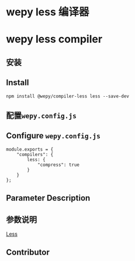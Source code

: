 # wepy less 编译器
# wepy less compiler


## 安装
## Install

```
npm install @wepy/compiler-less less --save-dev
```


## 配置`wepy.config.js`
## Configure `wepy.config.js`

```
module.exports = {
    "compilers": {
        less: {
            "compress": true
        }
    }
};
```

## Parameter Description
## 参数说明

[Less](https://github.com/less/less.js)

## Contributor

[](salehsami017@gmail.com)